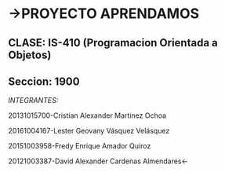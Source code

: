 ->PROYECTO APRENDAMOS
===================

CLASE: IS-410 (Programacion Orientada a Objetos) 
------------------------------------------------

Seccion: 1900
-------------

*INTEGRANTES:*


20131015700-Cristian Alexander Martinez Ochoa

20161004167-Lester Geovany Vásquez Velásquez

20151003958-Fredy Enrique Amador Quiroz

20121003387-David Alexander Cardenas Almendares<-
